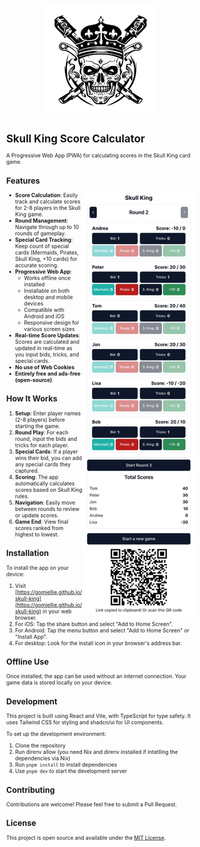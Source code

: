 <h1 align="center">
  <img src="skull-king-icon.svg" alt="logo" style="display: block; margin: 0 auto;" width="300" height="300">
</h1>

# Skull King Score Calculator

A Progressive Web App (PWA) for calculating scores in the Skull King card game.

## Features

<img align="right" width="300" src="screenshot.png">

- **Score Calculation**: Easily track and calculate scores for 2-8 players in the Skull King game.
- **Round Management**: Navigate through up to 10 rounds of gameplay.
- **Special Card Tracking**: Keep count of special cards (Mermaids, Pirates, Skull King, +10 cards) for accurate scoring.
- **Progressive Web App**: 
  - Works offline once installed
  - Installable on both desktop and mobile devices
  - Compatible with Android and iOS
  - Responsive design for various screen sizes
- **Real-time Score Updates**: Scores are calculated and updated in real-time as you input bids, tricks, and special cards.
- **No use of Web Cookies**
- **Entirely free and ads-free (open-source)**

## How It Works

1. **Setup**: Enter player names (2-8 players) before starting the game.
2. **Round Play**: For each round, input the bids and tricks for each player.
3. **Special Cards**: If a player wins their bid, you can add any special cards they captured.
4. **Scoring**: The app automatically calculates scores based on Skull King rules.
5. **Navigation**: Easily move between rounds to review or update scores.
6. **Game End**: View final scores ranked from highest to lowest.

## Installation

To install the app on your device:

1. Visit [https://gomjellie.github.io/skull-king](https://gomjellie.github.io/skull-king) in your web browser.
2. For iOS: Tap the share button and select "Add to Home Screen".
3. For Android: Tap the menu button and select "Add to Home Screen" or "Install App".
4. For desktop: Look for the install icon in your browser's address bar.

## Offline Use

Once installed, the app can be used without an internet connection. Your game data is stored locally on your device.

## Development

This project is built using React and Vite, with TypeScript for type safety. It uses Tailwind CSS for styling and shadcn/ui for UI components.

To set up the development environment:

1. Clone the repository
2. Run direnv allow (you need Nix and direnv installed if intatlling the dependencies via Nix)
3. Run `pnpm install` to install dependencies
4. Use `pnpm dev` to start the development server

## Contributing

Contributions are welcome! Please feel free to submit a Pull Request.

## License

This project is open source and available under the [MIT License](LICENSE).
